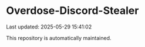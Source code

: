 # Overdose-Discord-Stealer

Last updated: 2025-05-29 15:41:02

This repository is automatically maintained.

